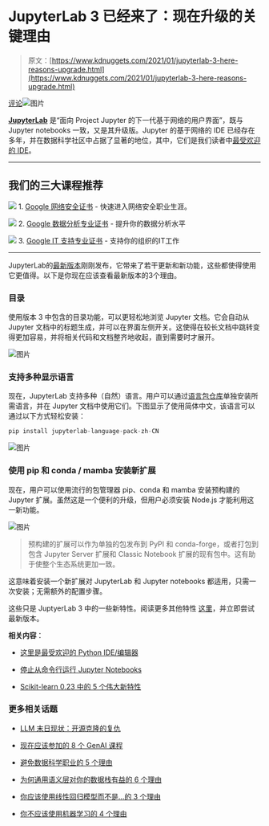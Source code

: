 # JupyterLab 3 已经来了：现在升级的关键理由

> 原文：[https://www.kdnuggets.com/2021/01/jupyterlab-3-here-reasons-upgrade.html](https://www.kdnuggets.com/2021/01/jupyterlab-3-here-reasons-upgrade.html)

[评论](#comments)![图片](../Images/e97cf91e43d1d18c30aeb2cb9f251fad.png)

**[JupyterLab](https://jupyterlab.readthedocs.io/en/stable/)** 是“面向 Project Jupyter 的下一代基于网络的用户界面”，既与 Jupyter notebooks 一致，又是其升级版。Jupyter 的基于网络的 IDE 已经存在多年，并在数据科学社区中占据了显著的地位，其中，它们是我们读者中[最受欢迎的 IDE](/2020/10/most-popular-python-ides-editors.html)。

* * *

## 我们的三大课程推荐

![](../Images/0244c01ba9267c002ef39d4907e0b8fb.png) 1\. [Google 网络安全证书](https://www.kdnuggets.com/google-cybersecurity) - 快速进入网络安全职业生涯。

![](../Images/e225c49c3c91745821c8c0368bf04711.png) 2\. [Google 数据分析专业证书](https://www.kdnuggets.com/google-data-analytics) - 提升你的数据分析水平

![](../Images/0244c01ba9267c002ef39d4907e0b8fb.png) 3\. [Google IT 支持专业证书](https://www.kdnuggets.com/google-itsupport) - 支持你的组织的IT工作

* * *

JupyterLab的[最新版本](https://blog.jupyter.org/jupyterlab-3-0-is-out-4f58385e25bb)刚刚发布，它带来了若干更新和新功能，这些都使得使用它更值得。以下是你现在应该查看最新版本的3个理由。

### 目录

使用版本 3 中包含的目录功能，可以更轻松地浏览 Jupyter 文档。它会自动从 Jupyter 文档中的标题生成，并可以在界面左侧开关。这使得在较长文档中跳转变得更加容易，并将相关代码和文档整齐地收起，直到需要时才展开。

![图片](../Images/a5a0ac064a941425e9fe5c5b157f27e9.png)

### 支持多种显示语言

现在，JupyterLab 支持多种（自然）语言。用户可以通过[语言包仓库](https://github.com/jupyterlab/language-packs/)单独安装所需语言，并在 Jupyter 文档中使用它们。下图显示了使用简体中文，该语言可以通过以下方式轻松安装：

```py
pip install jupyterlab-language-pack-zh-CN
```

![图片](../Images/b4e651593f416ba172b53f9ad5862c9c.png)

### 使用 pip 和 conda / mamba 安装新扩展

现在，用户可以使用流行的包管理器 pip、conda 和 mamba 安装预构建的 Jupyter 扩展。虽然这是一个便利的升级，但用户必须安装 Node.js 才能利用这一新功能。

![图片](../Images/0944635497449c19a46cc1b918f7d661.png)

> 预构建的扩展可以作为单独的包发布到 PyPI 和 conda-forge，或者打包到包含 Jupyter Server 扩展和 Classic Notebook 扩展的现有包中。这有助于使整个生态系统更加一致。

这意味着安装一个新扩展对 JupyterLab 和 Jupyter notebooks 都适用，只需一次安装；无需额外的配置步骤。

这些只是 JuptyerLab 3 中的一些新特性。阅读更多其他特性 [这里](https://blog.jupyter.org/jupyterlab-3-0-is-out-4f58385e25bb)，并立即尝试最新版本。

**相关内容**：

+   [这里是最受欢迎的 Python IDE/编辑器](/2020/10/most-popular-python-ides-editors.html)

+   [停止从命令行运行 Jupyter Notebooks](/2020/10/stop-running-jupyter-notebooks-command-line.html)

+   [Scikit-learn 0.23 中的 5 个伟大新特性](/2020/05/5-great-new-features-scikit-learn.html)

### 更多相关话题

+   [LLM 末日现状：开源克隆的复仇](https://www.kdnuggets.com/2023/05/llm-apocalypse-revenge-open-source-clones.html)

+   [现在应该参加的 8 个 GenAI 课程](https://www.kdnuggets.com/top-8-genai-courses-for-aws-to-take-now)

+   [避免数据科学职业的 5 个理由](https://www.kdnuggets.com/2022/04/top-5-reasons-avoid-data-science-career.html)

+   [为何通用语义层对你的数据栈有益的 6 个理由](https://www.kdnuggets.com/2024/01/cube-6-reasons-why-a-universal-semantic-layer-is-beneficial)

+   [你应该使用线性回归模型而不是…的 3 个理由](https://www.kdnuggets.com/2021/08/3-reasons-linear-regression-instead-neural-networks.html)

+   [你不应该使用机器学习的 4 个理由](https://www.kdnuggets.com/2021/12/4-reasons-shouldnt-machine-learning.html)
